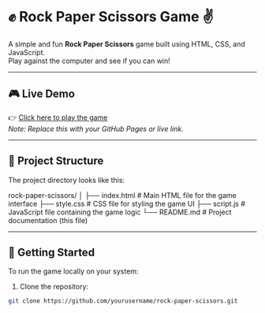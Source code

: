 # ✊ Rock Paper Scissors Game ✌️

A simple and fun **Rock Paper Scissors** game built using HTML, CSS, and JavaScript.  
Play against the computer and see if you can win!

---

## 🎮 Live Demo

👉 [Click here to play the game](#)  
*Note: Replace this with your GitHub Pages or live link.*

---

## 📂 Project Structure

The project directory looks like this:

rock-paper-scissors/ │ ├── index.html # Main HTML file for the game interface ├── style.css # CSS file for styling the game UI ├── script.js # JavaScript file containing the game logic └── README.md # Project documentation (this file)


---

## 🚀 Getting Started

To run the game locally on your system:

1. Clone the repository:

```bash
git clone https://github.com/yourusername/rock-paper-scissors.git
